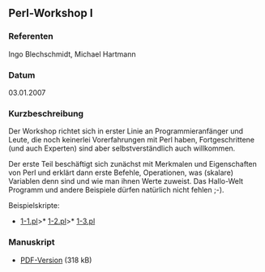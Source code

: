 ## Perl-Workshop I


### Referenten
Ingo Blechschmidt, Michael Hartmann

### Datum
03.01.2007

### Kurzbeschreibung
Der Workshop richtet sich in erster Linie an Programmieranfänger und Leute, die
noch keinerlei Vorerfahrungen mit Perl haben, Fortgeschrittene (und auch
Experten) sind aber selbstverständlich auch willkommen.

Der erste Teil beschäftigt sich zunächst mit Merkmalen und Eigenschaften von
Perl und erklärt dann erste Befehle, Operationen, was (skalare) Variablen
denn sind und wie man ihnen Werte zuweist. Das Hallo-Welt Programm und andere
Beispiele dürfen natürlich nicht fehlen ;-).

Beispielskripte:
* [1-1.pl](/download/Vortraege/1-1.pl)>* [1-2.pl](/download/Vortraege/1-2.pl)>* [1-3.pl](/download/Vortraege/1-3.pl)

### Manuskript

* [PDF-Version](/download/Vortraege/Perl_Workshop_I.pdf) (318 kB)
